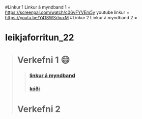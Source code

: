 #Linkur 1
Linkur á myndband 1 = https://screenpal.com/watch/c06vFYVEm5y 
youtube linkur = https://youtu.be/Y418WSr5uxM
#Linkur 2
Linkur á myndband 2 =

# **leikjaforritun_22**

># Verkefni 1 :smile:
>>### [linkur á myndband](https://www.youtube.com/watch?v=obdrjt8L__8&ab_channel=JimmyVegas)
>>### [kóði](Leikur_2_skriftur)
># Verkefni 2
>
>
<!-- >![#Konni svali](Images/konni2.jpg "konni kúl")
<img src="Images/konni.jpg" alt="konni kaldi" style="height: 30px; width:30px;"/>
